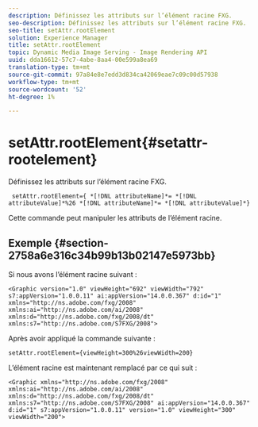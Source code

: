 ```yaml
---
description: Définissez les attributs sur l’élément racine FXG.
seo-description: Définissez les attributs sur l’élément racine FXG.
seo-title: setAttr.rootElement
solution: Experience Manager
title: setAttr.rootElement
topic: Dynamic Media Image Serving - Image Rendering API
uuid: dda16612-57c7-4abe-8aa4-00e599a8ea69
translation-type: tm+mt
source-git-commit: 97a84e8e7edd3d834ca42069eae7c09c00d57938
workflow-type: tm+mt
source-wordcount: '52'
ht-degree: 1%

---
```



# setAttr.rootElement{#setattr-rootelement}

Définissez les attributs sur l’élément racine FXG.

` setAttr.rootElement={ *[!DNL attributeName]*= *[!DNL attributeValue]*%26 *[!DNL attributeName]*= *[!DNL attributeValue]*}`

Cette commande peut manipuler les attributs de l’élément racine.

## Exemple {#section-2758a6e316c34b99b13b02147e5973bb}

Si nous avons l’élément racine suivant :

`<Graphic version="1.0" viewHeight="692" viewWidth="792" s7:appVersion="1.0.0.11" ai:appVersion="14.0.0.367" d:id="1" xmlns="http://ns.adobe.com/fxg/2008" xmlns:ai="http://ns.adobe.com/ai/2008" xmlns:d="http://ns.adobe.com/fxg/2008/dt" xmlns:s7="http://ns.adobe.com/S7FXG/2008">`

Après avoir appliqué la commande suivante :

`setAttr.rootElement={viewHeight=300%26viewWidth=200}`

L’élément racine est maintenant remplacé par ce qui suit :

`<Graphic xmlns="http://ns.adobe.com/fxg/2008" xmlns:ai="http://ns.adobe.com/ai/2008" xmlns:d="http://ns.adobe.com/fxg/2008/dt" xmlns:s7="http://ns.adobe.com/S7FXG/2008" ai:appVersion="14.0.0.367" d:id="1" s7:appVersion="1.0.0.11" version="1.0" viewHeight="300" viewWidth="200">`
